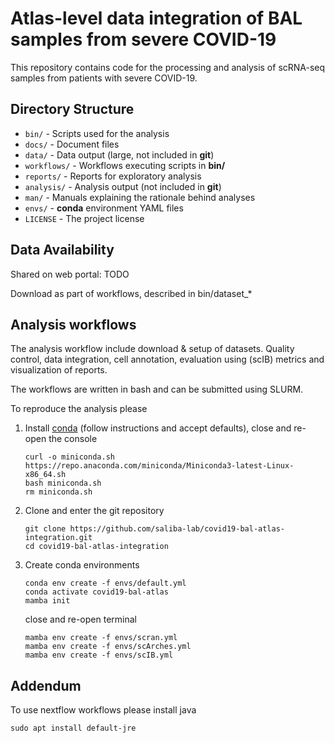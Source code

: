 # Atlas-level data integration of BAL samples from severe COVID-19

This repository contains code for the processing and analysis of scRNA-seq samples from patients with severe COVID-19.

## Directory Structure

* `bin/` - Scripts used for the analysis
* `docs/` - Document files
* `data/` - Data output (large, not included in **git**)
* `workflows/` - Workflows executing scripts in **bin/**
* `reports/` - Reports for exploratory analysis
* `analysis/` - Analysis output (not included in **git**)
* `man/` - Manuals explaining the rationale behind analyses
* `envs/` - **conda** environment YAML files
* `LICENSE` - The project license

## Data Availability

Shared on web portal: TODO

Download as part of workflows, described in bin/dataset_*

## Analysis workflows

The analysis workflow include download & setup of datasets. Quality control, data integration, cell annotation, 
evaluation using (scIB) metrics and visualization of reports.

The workflows are written in bash and can be submitted using SLURM.

To reproduce the analysis please
1. Install [conda](https://docs.conda.io/en/latest/miniconda.html#) (follow instructions and accept defaults), close and re-open the console
   ```
   curl -o miniconda.sh https://repo.anaconda.com/miniconda/Miniconda3-latest-Linux-x86_64.sh
   bash miniconda.sh
   rm miniconda.sh
   ```
1. Clone and enter the git repository
   ```
   git clone https://github.com/saliba-lab/covid19-bal-atlas-integration.git
   cd covid19-bal-atlas-integration
   ```
1. Create conda environments
   ```
   conda env create -f envs/default.yml
   conda activate covid19-bal-atlas
   mamba init
   ```
   close and re-open terminal
   ```
   mamba env create -f envs/scran.yml
   mamba env create -f envs/scArches.yml
   mamba env create -f envs/scIB.yml
   ```
   
## Addendum

To use nextflow workflows please install java
   ```
   sudo apt install default-jre
   ```
